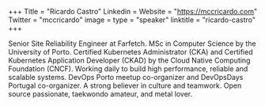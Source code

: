 +++
Title = "Ricardo Castro"
Linkedin = 
Website = "https://mccricardo.com"
Twitter = "mccricardo"
image = 
type = "speaker"
linktitle = "ricardo-castro"
+++

Senior Site Reliability Engineer at Farfetch. MSc in Computer Science by the University of Porto. Certified Kubernetes Administrator (CKA) and Certified Kubernetes Application Developer (CKAD) by the Cloud Native Computing Foundation (CNCF). Working daily to build high performance, reliable and scalable systems. DevOps Porto meetup co-organizer and DevOpsDays Portugal co-organizer. A strong believer in culture and teamwork. Open source passionate, taekwondo amateur, and metal lover.